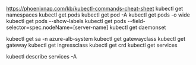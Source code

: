 https://phoenixnap.com/kb/kubectl-commands-cheat-sheet
kubectl get namespaces
kubectl get pods
kubectl get pod -A
kubectl get pods -o wide
kubectl get pods --show-labels
kubectl get pods --field-selector=spec.nodeName=[server-name]
kubectl get daemonset

kubectl get sa -n azure-alb-system
kubectl get gatewayclass
kubectl get gateway
kubectl get ingressclass
kubectl get crd
kubectl get services

kubectl describe services -A
